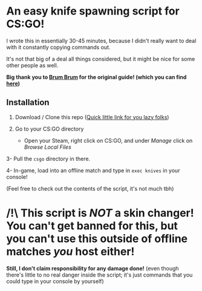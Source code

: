 # An easy knife spawning script for CS:GO!

I wrote this in essentially 30-45 minutes, because I didn't really want to deal with it constantly copying commands out.

It's not that big of a deal all things considered, but it might be nice for some other people as well.

**Big thank you to [Brum Brum](https://steamcommunity.com/id/brumbrum96) for the original guide! 
(which you can find [here](https://steamcommunity.com/sharedfiles/filedetails/?id=1474604735))**

## Installation

1. Download / Clone this repo ([Quick little link for you lazy folks](https://github.com/dynamyc010/csgo-easy-knives/archive/refs/heads/master.zip))

2. Go to your CS:GO directory
   
   - Open your Steam, right click on CS:GO, and under *Manage* click on *Browse Local Files*

3- Pull the `csgo` directory in there.

4- In-game, load into an offline match and type in `exec knives` in your console!

(Feel free to check out the contents of the script, it's not much tbh)

# /!\ This script is *NOT* a skin changer! You can't get banned for this, but you can't use this outside of offline matches *you* host either!

**Still, I don't claim responsibility for any damage done!** (even though there's little to no real danger inside the script; it's just commands that you could type in your console by yourself)


